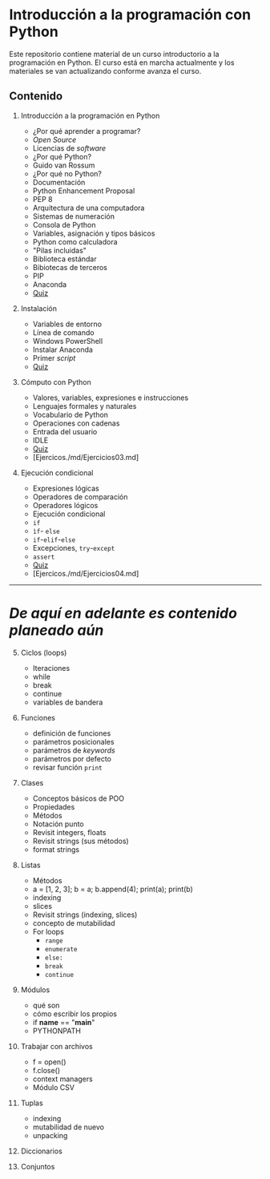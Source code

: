 # Introducción a la programación con Python

Este repositorio contiene material de un curso introductorio a la programación en Python. El curso está en marcha actualmente y los materiales se van actualizando conforme avanza el curso.

## Contenido

1. Introducción a la programación en Python
	* ¿Por qué aprender a programar?
	* *Open Source*
	* Licencias de *software*
	* ¿Por qué Python?
	* Guido van Rossum
	* ¿Por qué no Python?
	* Documentación
	* Python Enhancement Proposal
	* PEP 8
	* Arquitectura de una computadora
	* Sistemas de numeración
	* Consola de Python
	* Variables, asignación y tipos básicos
	* Python como calculadora
	* "Pilas incluidas"
	* Biblioteca estándar
	* Bibiotecas de terceros
	* PIP
	* Anaconda
	* [Quiz](./md/Quiz01.md)
	
2. Instalación
	* Variables de entorno
	* Línea de comando
	* Windows PowerShell
	* Instalar Anaconda
	* Primer *script*
	* [Quiz](./md/Quiz02.md)

3. Cómputo con Python
	* Valores, variables, expresiones e instrucciones
	* Lenguajes formales y naturales
	* Vocabulario de Python
	* Operaciones con cadenas
	* Entrada del usuario
	* IDLE
	* [Quiz](./md/Quiz03.md)
	* [Ejercicos./md/Ejercicios03.md]
	
4. Ejecución condicional
	* Expresiones lógicas
	* Operadores de comparación
	* Operadores lógicos
	* Ejecución condicional
	* `if`
	* `ìf`- `else`
	* `if`-`elif`-`else`
	* Excepciones, `try`-`except`
	* `assert`
	* [Quiz](./md/Quiz04.md)
	* [Ejercicos./md/Ejercicios04.md]

----
*De aquí en adelante es contenido planeado aún*
===

5. Ciclos (loops)
	* Iteraciones
	* while
	* break
	* continue
	* variables de bandera
	
6. Funciones
	* definición de funciones
	* parámetros posicionales
	* parámetros de *keywords*
	* parámetros por defecto
	* revisar función `print`
	
7. Clases
	* Conceptos básicos de POO
	* Propiedades
	* Métodos
	* Notación punto
	* Revisit integers, floats
	* Revisit strings (sus métodos)
	* format strings
	
8. Listas
	* Métodos
	* a = [1, 2, 3]; b = a; b.append(4); print(a); print(b)
	* indexing
	* slices
	* Revisit strings (indexing, slices)
	* concepto de mutabilidad
	* For loops
		- `range`
		- `enumerate`
		- `else:`
		- `break`
		- `continue`
		
9. Módulos
	* qué son
	* cómo escribir los propios
	* if __name__ == "__main__"
	* PYTHONPATH

10. Trabajar con archivos
	* f = open()
	* f.close()
	* context managers
	* Módulo CSV

11. Tuplas
	* indexing
	* mutabilidad de nuevo	
	* unpacking

12. Diccionarios
13. Conjuntos
